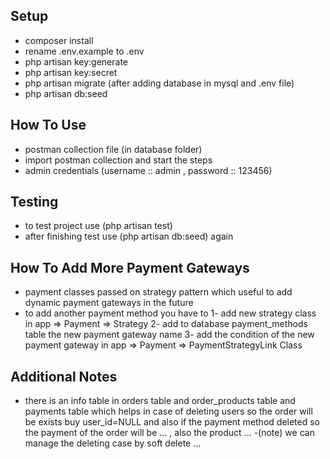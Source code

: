 ## Setup

- composer install
- rename .env.example to .env
- php artisan key:generate
- php artisan key:secret
- php artisan migrate (after adding database in mysql and .env file)
- php artisan db:seed

## How To Use
- postman collection file (in database folder)
- import postman collection and start the steps
- admin credentials (username :: admin , password :: 123456)

## Testing

- to test project use (php artisan test)
- after finishing test use (php artisan db:seed) again


## How To Add More Payment Gateways

- payment classes passed on strategy pattern which useful to add dynamic payment gateways 
in the future 
- to add  another payment method you have to 
1- add new strategy class in app => Payment => Strategy 
2- add to database payment_methods table the new payment gateway name
3- add the condition of the new payment gateway in app => Payment => PaymentStrategyLink Class

## Additional Notes

- there is an info table in orders table and order_products table and payments table
which helps in case of deleting users so the order will be exists buy user_id=NULL and also if the payment method deleted so the payment of the order will be ... , also the product ...
-(note) we can manage the deleting case by soft delete ...


